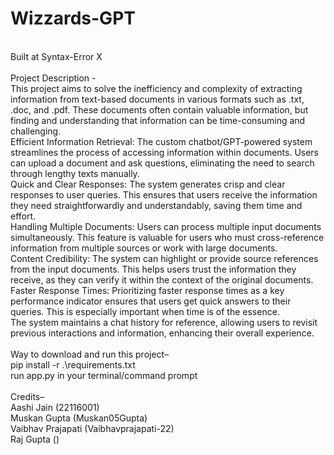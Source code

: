 # Wizzards-GPT
<br>
Built at Syntax-Error X
<br>
<br>
Project Description -
<br>
This project aims to solve the inefficiency and complexity of extracting information from text-based documents in various formats such as .txt, .doc, and .pdf. These documents often contain valuable information, but finding and understanding that information can be time-consuming and challenging.
<br>
Efficient Information Retrieval: The custom chatbot/GPT-powered system streamlines the process of accessing information within documents. Users can upload a document and ask questions, eliminating the need to search through lengthy texts manually.
<br>
Quick and Clear Responses: The system generates crisp and clear responses to user queries. This ensures that users receive the information they need straightforwardly and understandably, saving them time and effort.
<br>
Handling Multiple Documents: Users can process multiple input documents simultaneously. This feature is valuable for users who must cross-reference information from multiple sources or work with large documents.
<br>
Content Credibility: The system can highlight or provide source references from the input documents. This helps users trust the information they receive, as they can verify it within the context of the original documents.
Faster Response Times: Prioritizing faster response times as a key performance indicator ensures that users get quick answers to their queries. This is especially important when time is of the essence.
<br>
The system maintains a chat history for reference, allowing users to revisit previous interactions and information, enhancing their overall experience.
<br>
<br>
Way to download and run this project–
<br>
pip install -r .\requirements.txt
<br>
run app.py in your terminal/command prompt
<br>
<br>
Credits–
<br>
Aashi Jain (22116001)
<br>
Muskan Gupta (Muskan05Gupta)<br>
Vaibhav Prajapati (Vaibhavprajapati-22)
<br>
Raj Gupta ()

